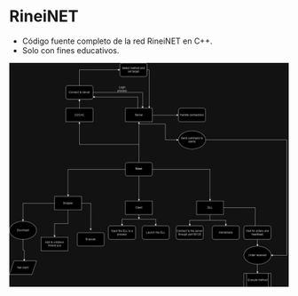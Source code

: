 # RineiNET
- Código fuente completo de la red RineiNET en C++.
- Solo con fines educativos.

<img src="./img/Rinei.jpg" />
